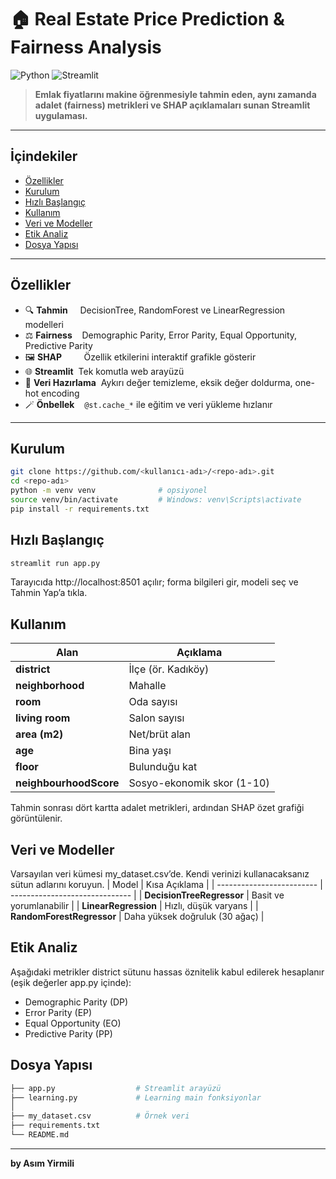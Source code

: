 # 🏠 Real Estate Price Prediction & Fairness Analysis

![Python](https://img.shields.io/badge/python-3.10%2B-blue)
![Streamlit](https://img.shields.io/badge/streamlit-1.x-brightgreen)

> **Emlak fiyatlarını makine öğrenmesiyle tahmin eden, aynı zamanda adalet (fairness) metrikleri ve SHAP açıklamaları sunan Streamlit uygulaması.**

---

## İçindekiler
- [Özellikler](#özellikler)
- [Kurulum](#kurulum)
- [Hızlı Başlangıç](#hızlı-başlangıç)
- [Kullanım](#kullanım)
- [Veri ve Modeller](#veri-ve-modeller)
- [Etik Analiz](#etik-analiz)
- [Dosya Yapısı](#dosya-yapısı)


---

## Özellikler

- 🔍 **Tahmin** &nbsp;&nbsp;&nbsp;&nbsp;DecisionTree, RandomForest ve LinearRegression modelleri  
- ⚖️ **Fairness** &nbsp;&nbsp;&nbsp;Demographic Parity, Error Parity, Equal Opportunity, Predictive Parity  
- 🖼️ **SHAP** &nbsp;&nbsp;&nbsp;&nbsp;&nbsp;&nbsp;&nbsp;&nbsp;Özellik etkilerini interaktif grafikle gösterir  
- 🌐 **Streamlit** &nbsp;Tek komutla web arayüzü  
- 🧹 **Veri Hazırlama** &nbsp;Aykırı değer temizleme, eksik değer doldurma, one-hot encoding  
- 🪄 **Önbellek** &nbsp;&nbsp;&nbsp;`@st.cache_*` ile eğitim ve veri yükleme hızlanır  

---

## Kurulum

```bash
git clone https://github.com/<kullanıcı-adı>/<repo-adı>.git
cd <repo-adı>
python -m venv venv              # opsiyonel
source venv/bin/activate         # Windows: venv\Scripts\activate
pip install -r requirements.txt
```

## Hızlı Başlangıç
```bash
streamlit run app.py
```
Tarayıcıda http://localhost:8501 açılır; forma bilgileri gir, modeli seç ve Tahmin Yap’a tıkla.

## Kullanım

| Alan                   | Açıklama                   |
| ---------------------- | -------------------------- |
| **district**           | İlçe (ör. Kadıköy)         |
| **neighborhood**       | Mahalle                    |
| **room**               | Oda sayısı                 |
| **living room**        | Salon sayısı               |
| **area (m2)**          | Net/brüt alan              |
| **age**                | Bina yaşı                  |
| **floor**              | Bulunduğu kat              |
| **neighbourhoodScore** | Sosyo-ekonomik skor (1-10) |

Tahmin sonrası dört kartta adalet metrikleri, ardından SHAP özet grafiği görüntülenir.

## Veri ve Modeller
Varsayılan veri kümesi my_dataset.csv’de. Kendi verinizi kullanacaksanız sütun adlarını koruyun.
| Model                     | Kısa Açıklama                  |
| ------------------------- | ------------------------------ |
| **DecisionTreeRegressor** | Basit ve yorumlanabilir        |
| **LinearRegression**      | Hızlı, düşük varyans           |
| **RandomForestRegressor** | Daha yüksek doğruluk (30 ağaç) |

## Etik Analiz
Aşağıdaki metrikler district sütunu hassas öznitelik kabul edilerek hesaplanır (eşik değerler app.py içinde):
- Demographic Parity (DP)
- Error Parity (EP)
- Equal Opportunity (EO)
- Predictive Parity (PP)

## Dosya Yapısı
```bash
├── app.py                  # Streamlit arayüzü
├── learning.py             # Learning main fonksiyonlar
│
├── my_dataset.csv          # Örnek veri
├── requirements.txt
└── README.md
```
---
**by Asım Yirmili**
